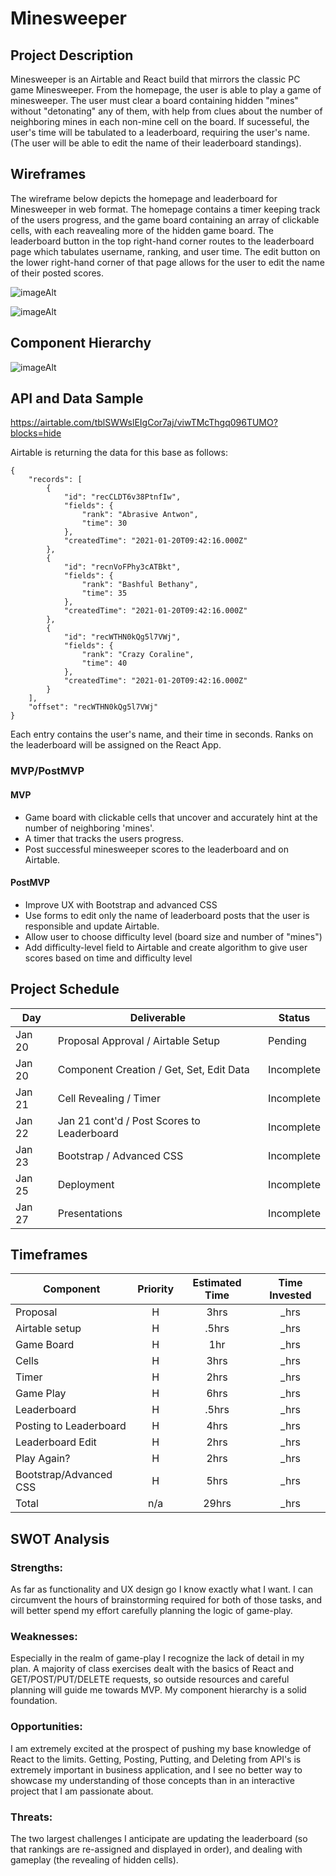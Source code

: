 # Minesweeper

## Project Description

Minesweeper is an Airtable and React build that mirrors the classic PC game Minesweeper. From the homepage, the user is able to play a game of minesweeper. The user must clear a board containing hidden "mines" without "detonating" any of them, with help from clues about the number of neighboring mines in each non-mine cell on the board. If sucesseful, the user's time will be tabulated to a leaderboard, requiring the user's name. (The user will be able to edit the name of their leaderboard standings).

## Wireframes

The wireframe below depicts the homepage and leaderboard for Minesweeper in web format. The homepage contains a timer keeping track of the users progress, and the game board containing an array of clickable cells, with each reavealing more of the hidden game board. The leaderboard button in the top right-hand corner routes to the leaderboard page which tabulates username, ranking, and user time. The edit button on the lower right-hand corner of that page allows for the user to edit the name of their posted scores.

![imageAlt](https://i.ibb.co/RYFCPSB/Screen-Shot-2021-01-20-at-2-47-58-AM.png)
<!--
    https://wireframe.cc/ut5FUe
-->
![imageAlt](https://i.ibb.co/bNYH4rQ/Screen-Shot-2021-01-20-at-3-01-46-AM.png)

## Component Hierarchy

![imageAlt](https://i.ibb.co/R2800bM/Screen-Shot-2021-01-20-at-3-14-12-AM.png)
<!--
    https://wireframe.cc/6OEh1y
-->

## API and Data Sample

https://airtable.com/tblSWWslEIgCor7aj/viwTMcThgq096TUMO?blocks=hide

Airtable is returning the data for this base as follows:

```
{
    "records": [
        {
            "id": "recCLDT6v38PtnfIw",
            "fields": {
                "rank": "Abrasive Antwon",
                "time": 30
            },
            "createdTime": "2021-01-20T09:42:16.000Z"
        },
        {
            "id": "recnVoFPhy3cATBkt",
            "fields": {
                "rank": "Bashful Bethany",
                "time": 35
            },
            "createdTime": "2021-01-20T09:42:16.000Z"
        },
        {
            "id": "recWTHN0kQg5l7VWj",
            "fields": {
                "rank": "Crazy Coraline",
                "time": 40
            },
            "createdTime": "2021-01-20T09:42:16.000Z"
        }
    ],
    "offset": "recWTHN0kQg5l7VWj"
}

```

Each entry contains the user's name, and their time in seconds. Ranks on the leaderboard will be assigned on the React App.

### MVP/PostMVP

#### MVP

- Game board with clickable cells that uncover and accurately hint at the number of neighboring 'mines'.
- A timer that tracks the users progress.
- Post successful minesweeper scores to the leaderboard and on Airtable.

#### PostMVP

- Improve UX with Bootstrap and advanced CSS
- Use forms to edit only the name of leaderboard posts that the user is responsible and update Airtable.
- Allow user to choose difficulty level (board size and number of "mines")
- Add difficulty-level field to Airtable and create algorithm to give user scores based on time and difficulty level

## Project Schedule

| Day    | Deliverable                                | Status     |
| ------ | ------------------------------------------ | ---------- |
| Jan 20 | Proposal Approval / Airtable Setup         | Pending    |
| Jan 20 | Component Creation / Get, Set, Edit Data   | Incomplete |
| Jan 21 | Cell Revealing / Timer                     | Incomplete |
| Jan 22 | Jan 21 cont'd / Post Scores to Leaderboard | Incomplete |
| Jan 23 | Bootstrap / Advanced CSS                   | Incomplete |
| Jan 25 | Deployment                                 | Incomplete |
| Jan 27 | Presentations                              | Incomplete |

## Timeframes

| Component                 | Priority | Estimated Time | Time Invested |
| ------------------------- | :------: | :------------: | :-----------: |
| Proposal                  |    H     |      3hrs      |     _hrs      |
| Airtable setup            |    H     |     .5hrs      |     _hrs      |
| Game Board                |    H     |      1hr       |     _hrs      |
| Cells                     |    H     |      3hrs      |     _hrs      |
| Timer                     |    H     |      2hrs      |     _hrs      |
| Game Play                 |    H     |      6hrs      |     _hrs      |
| Leaderboard               |    H     |     .5hrs      |     _hrs      |
| Posting to Leaderboard    |    H     |      4hrs      |     _hrs      |
| Leaderboard Edit          |    H     |      2hrs      |     _hrs      |
| Play Again?               |    H     |      2hrs      |     _hrs      |
| Bootstrap/Advanced CSS    |    H     |      5hrs      |     _hrs      |
| Total                     |    n/a   |     29hrs      |     _hrs      |

## SWOT Analysis

### Strengths:

As far as functionality and UX design go I know exactly what I want. I can circumvent the hours of brainstorming required for both of those tasks, and will better spend my effort carefully planning the logic of game-play.

### Weaknesses:

Especially in the realm of game-play I recognize the lack of detail in my plan. A majority of class exercises dealt with the basics of React and GET/POST/PUT/DELETE requests, so outside resources and careful planning will guide me towards MVP.  My component hierarchy is a solid foundation.

### Opportunities:

I am extremely excited at the prospect of pushing my base knowledge of React to the limits. Getting, Posting, Putting, and Deleting from API's is extremely important in business application, and I see no better way to showcase my understanding of those concepts than in an interactive project that I am passionate about.

### Threats:

The two largest challenges I anticipate are updating the leaderboard (so that rankings are re-assigned and displayed in order), and dealing with gameplay (the revealing of hidden cells).
